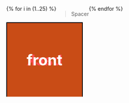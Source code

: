 ---
---
<style>
	#main_content {
		display: flex;
		flex-direction: row;
		justify-content: space-between;
	}
	.column {
		display: flex;
		/* flex: 1 0; */
	}
	.cube {
		width: 200px;
		height: 200px;
		position: relative;
		transform-style: preserve-3d;
		transform: translateZ(-100px);
		transition: transform 1s;
	}
	/*
	.cube.show-front  { transform: translateZ(-100px) rotateY(   0deg); }
	.cube.show-right  { transform: translateZ(-100px) rotateY( -90deg); }
	.cube.show-back   { transform: translateZ(-100px) rotateY(-180deg); }
	.cube.show-left   { transform: translateZ(-100px) rotateY(  90deg); }
	.cube.show-top    { transform: translateZ(-100px) rotateX( -90deg); }
	.cube.show-bottom { transform: translateZ(-100px) rotateX(  90deg); } */

	.cube__face {
		position: absolute;
		width: 200px;
		height: 200px;
		border: 2px solid black;
		line-height: 200px;
		font-size: 40px;
		font-weight: bold;
		color: white;
		text-align: center;
	}

	.cube__face--front  { background: hsla(  0, 100%, 50%, 0.7); }
	.cube__face--right  { background: hsla( 60, 100%, 50%, 0.7); }
	.cube__face--back   { background: hsla(120, 100%, 50%, 0.7); }
	.cube__face--left   { background: hsla(180, 100%, 50%, 0.7); }
	.cube__face--top    { background: hsla(240, 100%, 50%, 0.7); }
	.cube__face--bottom { background: hsla(300, 100%, 50%, 0.7); }

	.cube__face--front  { transform: rotateY(  0deg) translateZ(100px); }
	.cube__face--right  { transform: rotateY( 90deg) translateZ(100px); }
	.cube__face--back   { transform: rotateY(180deg) translateZ(100px); }
	.cube__face--left   { transform: rotateY(-90deg) translateZ(100px); }
	.cube__face--top    { transform: rotateX( 90deg) translateZ(100px); }
	.cube__face--bottom { transform: rotateX(-90deg) translateZ(100px); }
</style>
<div class="column">
	{% for i in (1..25) %}
		<blockquote>Spacer</blockquote>
	{% endfor %}
</div>
<div class="column">
	<div class="cube">
		<div class="cube__face cube__face--front">front</div>
		<div class="cube__face cube__face--back">back</div>
		<div class="cube__face cube__face--right">right</div>
		<div class="cube__face cube__face--left">left</div>
		<div class="cube__face cube__face--top">top</div>
		<div class="cube__face cube__face--bottom">bottom</div>
	</div>
</div>

